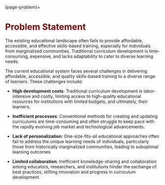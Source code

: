 (page-problem)=

# <font color="maroon">Problem Statement</font>

The existing educational landscape often fails to provide affordable, accessible, and effective skills-based training, especially for individuals from marginalized communities. Traditional curriculum development is time-consuming, expensive, and lacks adaptability to cater to diverse learning needs.

The current educational system faces several challenges in delivering affordable, accessible, and quality skills-based training to a diverse range of learners. These challenges include:

- **High development costs**: Traditional curriculum development is labor-intensive and costly, limiting access to high-quality educational resources for institutions with limited budgets, and ultimately, their learners.

- **Inefficient processes**: Conventional methods for creating and updating curriculums are time-consuming and often struggle to keep pace with the rapidly evolving job market and technological advancements.

- **Lack of personalization**: One-size-fits-all educational approaches often fail to address the unique learning needs of individuals, particularly those from historically marginalized communities, leading to suboptimal learning outcomes.

- **Limited collaboration**: Inefficient knowledge-sharing and collaboration among educators, researchers, and institutions hinder the exchange of best practices, stifling innovation and progress in curriculum development.